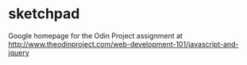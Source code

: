 # sketchpad
Google homepage for the Odin Project assignment at http://www.theodinproject.com/web-development-101/javascript-and-jquery

